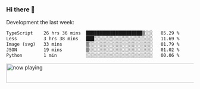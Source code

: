 ### Hi there 👋

Development the last week:
<!--START_SECTION:waka-->

```txt
TypeScript    26 hrs 36 mins  █████████████████████▒░░░   85.29 %
Less          3 hrs 38 mins   ███░░░░░░░░░░░░░░░░░░░░░░   11.69 %
Image (svg)   33 mins         ▒░░░░░░░░░░░░░░░░░░░░░░░░   01.79 %
JSON          19 mins         ▒░░░░░░░░░░░░░░░░░░░░░░░░   01.02 %
Python        1 min           ░░░░░░░░░░░░░░░░░░░░░░░░░   00.06 %
```

<!--END_SECTION:waka-->

<!--
**JASONPANGGO/jasonpanggo** is a ✨ _special_ ✨ repository because its `README.md` (this file) appears on your GitHub profile.

Here are some ideas to get you started:

- 🔭 I’m currently working on ...
- 🌱 I’m currently learning ...
- 👯 I’m looking to collaborate on ...
- 🤔 I’m looking for help with ...
- 💬 Ask me about ...
- 📫 How to reach me: ...
- 😄 Pronouns: ...
- ⚡ Fun fact: ...
-->

<a href="https://volt.fm/user/q8yd9e79csfr57rt" target="_blank"><img src="https://spotify-badge-egoist.vercel.app/api/now-playing" width="540" height="52" alt="now playing"></a>
